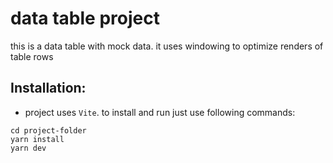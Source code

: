 # data table project

this is a data table with mock data. it uses windowing to optimize renders of table rows

## Installation:

- project uses `Vite`. to install and run just use following commands:

```shell
cd project-folder
yarn install
yarn dev
```
